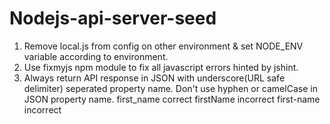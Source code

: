 # Nodejs-api-server-seed
1. Remove local.js from config on other environment & set NODE_ENV variable according to environment.
2. Use fixmyjs npm module to fix all javascript errors hinted by jshint.
3. Always return API response in JSON with underscore(URL safe delimiter) seperated property name. 
    Don't use hyphen or camelCase in JSON property name.
    first_name correct
    firstName incorrect
    first-name incorrect